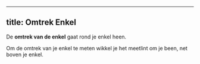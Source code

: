 ***

## title: Omtrek Enkel

De **omtrek van de enkel** gaat rond je enkel heen.

Om de omtrek van je enkel te meten wikkel je het meetlint om je been, net boven je enkel.
